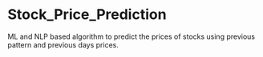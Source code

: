 # Stock_Price_Prediction
ML and NLP based algorithm to predict the prices of stocks using previous pattern and previous days prices.

